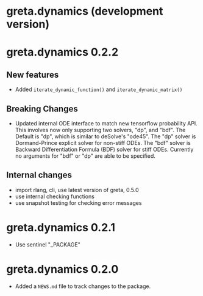 # greta.dynamics (development version)

# greta.dynamics 0.2.2

## New features

- Added `iterate_dynamic_function()` and `iterate_dynamic_matrix()`

## Breaking Changes

- Updated internal ODE interface to match new tensorflow probability API. This 
  involves now only supporting two solvers, "dp", and "bdf". The Default is 
  "dp", which is similar to deSolve's "ode45".  The "dp" solver is 
  Dormand-Prince explicit solver for non-stiff ODEs. The "bdf" solver is
  Backward Differentiation Formula (BDF) solver for stiff ODEs. Currently no
  arguments for "bdf" or "dp" are able to be specified.
  
## Internal changes

- import rlang, cli, use latest version of greta, 0.5.0
- use internal checking functions
- use snapshot testing for checking error messages

# greta.dynamics 0.2.1

- Use sentinel "_PACKAGE"

# greta.dynamics 0.2.0

- Added a `NEWS.md` file to track changes to the package.
